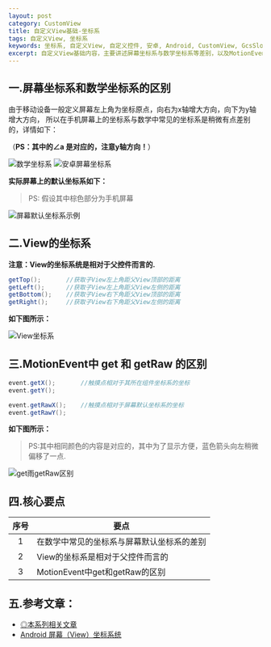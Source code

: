 ```yaml
---
layout: post
category: CustomView
title: 自定义View基础-坐标系
tags: 自定义View, 坐标系
keywords: 坐标系, 自定义View, 自定义控件, 安卓, Android, CustomView, GcsSloop
excerpt: 自定义View基础内容，主要讲述屏幕坐标系与数学坐标系等差别，以及MotionEvent中 get 和 getRaw 的区别。
---
```


## 一.屏幕坐标系和数学坐标系的区别

由于移动设备一般定义屏幕左上角为坐标原点，向右为x轴增大方向，向下为y轴增大方向，
所以在手机屏幕上的坐标系与数学中常见的坐标系是稍微有点差别的，详情如下：

（**PS：其中的∠a 是对应的，注意y轴方向！**）

![数学坐标系](http://ww2.sinaimg.cn/large/005Xtdi2jw1f1qygzfvhoj308c0dwglr.jpg)
![安卓屏幕坐标系](http://ww1.sinaimg.cn/large/005Xtdi2jw1f1qyhbqvihj308c0dwjrh.jpg)

**实际屏幕上的默认坐标系如下：**

> PS: 假设其中棕色部分为手机屏幕

![屏幕默认坐标系示例](http://ww3.sinaimg.cn/large/005Xtdi2jw1f1qyhjy7h8j308c0dwq32.jpg)

## 二.View的坐标系

**注意：View的坐标系统是相对于父控件而言的.**

``` java
getTop();       //获取子View左上角距父View顶部的距离
getLeft();      //获取子View左上角距父View左侧的距离
getBottom();    //获取子View右下角距父View顶部的距离
getRight();     //获取子View右下角距父View左侧的距离
```

**如下图所示：**

![View坐标系](http://ww2.sinaimg.cn/large/005Xtdi2gw1f1qzqwvkkbj308c0dwgm9.jpg)

## 三.MotionEvent中 get 和 getRaw 的区别

``` java
event.getX();       //触摸点相对于其所在组件坐标系的坐标
event.getY();

event.getRawX();    //触摸点相对于屏幕默认坐标系的坐标
event.getRawY();
```

**如下图所示：**

> PS:其中相同颜色的内容是对应的，其中为了显示方便，蓝色箭头向左稍微偏移了一点.

![get雨getRaw区别](http://ww1.sinaimg.cn/large/005Xtdi2jw1f1r2bdlqhbj308c0dwwew.jpg)

## 四.核心要点

|  序号  | 要点                        |
| :--: | ------------------------- |
|  1   | 在数学中常见的坐标系与屏幕默认坐标系的差别     |
|  2   | View的坐标系是相对于父控件而言的        |
|  3   | MotionEvent中get和getRaw的区别 |

## 五.参考文章：

* [◎本系列相关文章](http://www.gcssloop.com/customview/CustomViewIndex/)
* [Android 屏幕（View）坐标系统](http://blog.csdn.net/wangjinyu501/article/details/21827341)


